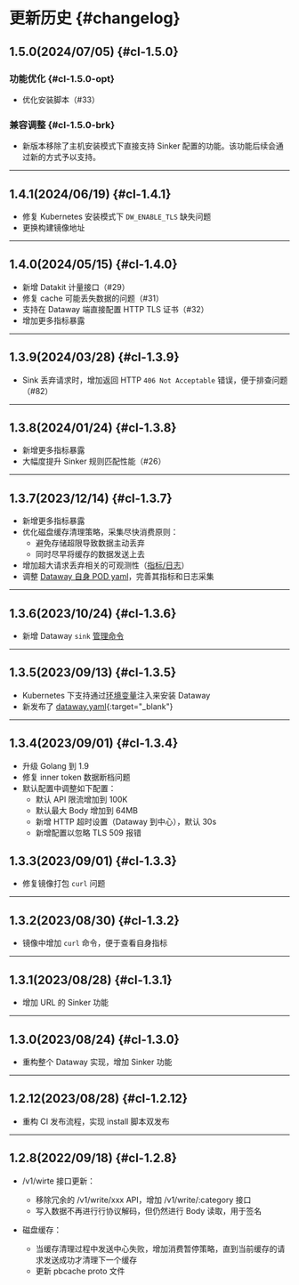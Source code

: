 # 更新历史 {#changelog}

## 1.5.0(2024/07/05) {#cl-1.5.0}

### 功能优化 {#cl-1.5.0-opt}

- 优化安装脚本（#33）

### 兼容调整 {#cl-1.5.0-brk}

- 新版本移除了主机安装模式下直接支持 Sinker 配置的功能。该功能后续会通过新的方式予以支持。

---

## 1.4.1(2024/06/19) {#cl-1.4.1}

- 修复 Kubernetes 安装模式下 `DW_ENABLE_TLS` 缺失问题
- 更换构建镜像地址

---

## 1.4.0(2024/05/15) {#cl-1.4.0}

- 新增 Datakit 计量接口（#29）
- 修复 cache 可能丢失数据的问题（#31）
- 支持在 Dataway 端直接配置 HTTP TLS 证书（#32）
- 增加更多指标暴露

---

## 1.3.9(2024/03/28) {#cl-1.3.9}

- Sink 丢弃请求时，增加返回 HTTP `406 Not Acceptable` 错误，便于排查问题（#82）

---

## 1.3.8(2024/01/24) {#cl-1.3.8}

- 新增更多指标暴露
- 大幅度提升 Sinker 规则匹配性能（#26）
---

## 1.3.7(2023/12/14) {#cl-1.3.7}

- 新增更多指标暴露
- 优化磁盘缓存清理策略，采集尽快消费原则：
    - 避免存储超限导致数据主动丢弃
    - 同时尽早将缓存的数据发送上去
- 增加超大请求丢弃相关的可观测性（[指标/日志](dataway.md#too-large-request-body)）
- 调整 [Dataway 自身 POD yaml](https://static.guance.com/dataway/dataway.yaml)，完善其指标和日志采集
---

## 1.3.6(2023/10/24) {#cl-1.3.6}

- 新增 Dataway `sink` [管理命令](./dataway-sink.md#dw-sink-command)

---

## 1.3.5(2023/09/13) {#cl-1.3.5}

- Kubernetes 下支持通过[环境变量](dataway.md#img-envs)注入来安装 Dataway
- 新发布了 [dataway.yaml](https://static.guance.com/dataway/dataway.yaml){:target="_blank"}

---

## 1.3.4(2023/09/01) {#cl-1.3.4}

- 升级 Golang 到 1.9
- 修复 inner token 数据断档问题
- 默认配置中调整如下配置：
    - 默认 API 限流增加到 100K
    - 默认最大 Body 增加到 64MB
    - 新增 HTTP 超时设置（Dataway 到中心），默认 30s
    - 新增配置以忽略 TLS 509 报错

## 1.3.3(2023/09/01) {#cl-1.3.3}

- 修复镜像打包 `curl` 问题

---

## 1.3.2(2023/08/30) {#cl-1.3.2}

- 镜像中增加 `curl` 命令，便于查看自身指标

---

## 1.3.1(2023/08/28) {#cl-1.3.1}

- 增加 URL 的 Sinker 功能

---

## 1.3.0(2023/08/24) {#cl-1.3.0}

- 重构整个 Dataway 实现，增加 Sinker 功能

---

## 1.2.12(2023/08/28) {#cl-1.2.12}

- 重构 CI 发布流程，实现 install 脚本双发布

---

## 1.2.8(2022/09/18) {#cl-1.2.8}

- /v1/wirte 接口更新：
    - 移除冗余的 /v1/write/xxx API，增加 /v1/write/:category 接口
    - 写入数据不再进行行协议解码，但仍然进行 Body 读取，用于签名

- 磁盘缓存：
    - 当缓存清理过程中发送中心失败，增加消费暂停策略，直到当前缓存的请求发送成功才清理下一个缓存
    - 更新 pbcache proto 文件
